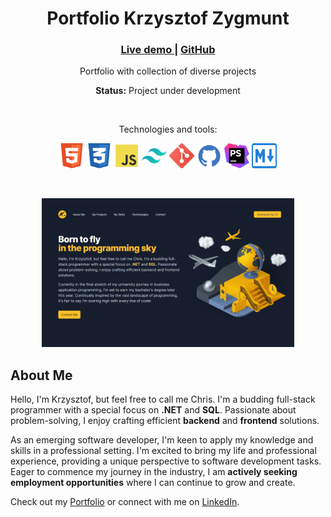 <div align="center">
    <h1>Portfolio Krzysztof Zygmunt</h1>
    <h3>
        <a href="https://onoo.no/portfolio">
            Live demo
        </a>
        <span> | </span>
        <a href="https://github.com/chrisonoo/Portfolio">
            GitHub
        </a>
    </h3>
    <p>Portfolio with collection of diverse projects</p>
    <p><b>Status:</b> Project under development</p>
    <br>
    <p>Technologies and tools:</p>
    <p>
        <img src="img/logos/html5.svg" width="40" height="40" alt="html"/>
        <img src="img/logos/css3.svg" width="40" height="40" alt="css"/>
        <img src="img/logos/js.svg" width="40" height="40" alt="javascript"/>
        <img src="img/logos/tailwind.svg" width="40" height="40" alt="tailwind"/>
        <img src="img/logos/git.svg" width="40" height="40" alt="git"/>
        <img src="img/logos/github.svg" width="40" height="40" alt="github"/>
        <img src="img/logos/phpstorm.svg" width="40" height="40" alt="phpstorm"/>
        <img src="img/logos/md.svg" width="40" height="40" alt="markdown"/>
    </p>
</div>
<br>

[<div align="center"><img src="assets/img/portfolio.png" width="80%"></div>](https://onoo.no/portfolio)

## About Me

Hello, I'm Krzysztof, but feel free to call me Chris. I'm a budding full-stack programmer with a special focus on **.NET** and **SQL**. Passionate about problem-solving, I enjoy crafting efficient **backend** and **frontend** solutions.

As an emerging software developer, I'm keen to apply my knowledge and skills in a professional setting. I'm excited to bring my life and professional experience, providing a unique perspective to software development tasks. Eager to commence my journey in the industry, I am **actively seeking employment opportunities** where I can continue to grow and create.

Check out my [Portfolio](https://onoo.no/portfolio) or connect with me on [LinkedIn](https://www.linkedin.com/in/k-p-z/).

